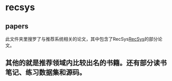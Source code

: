 # recsys
## papers
此文件夹里搜罗了与推荐系统相关的论文，其中包含了RecSys[RecSys](https://recsys.acm.org/)的部分论文。

## 其他的就是推荐领域内比较出名的书籍。还有部分读书笔记、练习数据集和源码。

